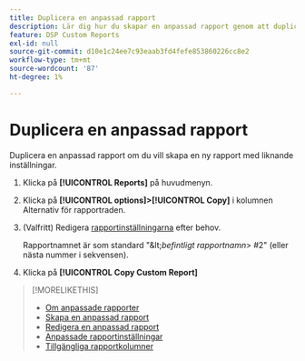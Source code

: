 ```yaml
---
title: Duplicera en anpassad rapport
description: Lär dig hur du skapar en anpassad rapport genom att duplicera en befintlig rapport.
feature: DSP Custom Reports
exl-id: null
source-git-commit: d10e1c24ee7c93eaab3fd4fefe853860226cc8e2
workflow-type: tm+mt
source-wordcount: '87'
ht-degree: 1%

---
```



# Duplicera en anpassad rapport

Duplicera en anpassad rapport om du vill skapa en ny rapport med liknande inställningar.

1. Klicka på **[!UICONTROL Reports]** på huvudmenyn.
1. Klicka på **[!UICONTROL options]>[!UICONTROL Copy]** i kolumnen Alternativ för rapportraden.
1. (Valfritt) Redigera [rapportinställningarna](/help/dsp/reports/report-settings.md) efter behov.

   Rapportnamnet är som standard &quot;\&lt;*befintligt rapportnamn*\> \#2&quot; (eller nästa nummer i sekvensen).

1. Klicka på **[!UICONTROL Copy Custom Report]**

>[!MORELIKETHIS]
>
>* [Om anpassade rapporter](/help/dsp/reports/report-about.md)
>* [Skapa en anpassad rapport](/help/dsp/reports/report-create.md)
>* [Redigera en anpassad rapport](/help/dsp/reports/report-edit.md)
>* [Anpassade rapportinställningar](/help/dsp/reports/report-settings.md)
>* [Tillgängliga rapportkolumner](/help/dsp/reports/report-columns.md)

